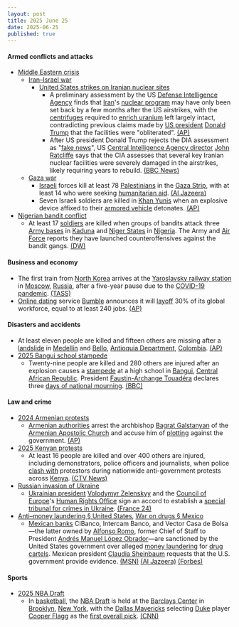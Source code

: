 ```yaml
---
layout: post
title: 2025 June 25
date: 2025-06-25
published: true
---
```



#### Armed conflicts and attacks

* [Middle Eastern crisis](https://en.wikipedia.org/wiki/Middle_Eastern_crisis_%282023-present%29 "Middle Eastern crisis (2023-present)")
  * [Iran–Israel war](https://en.wikipedia.org/wiki/Iran%E2%80%93Israel_war "Iran–Israel war")
    * [United States strikes on Iranian nuclear sites](https://en.wikipedia.org/wiki/United_States_strikes_on_Iranian_nuclear_sites "United States strikes on Iranian nuclear sites")
      * A preliminary assessment by the US [Defense Intelligence Agency](https://en.wikipedia.org/wiki/Defense_Intelligence_Agency "Defense Intelligence Agency") finds that [Iran](https://en.wikipedia.org/wiki/Iran "Iran")'s [nuclear program](https://en.wikipedia.org/wiki/Nuclear_program_of_Iran "Nuclear program of Iran") may have only been set back by a few months after the US airstrikes, with the [centrifuges](https://en.wikipedia.org/wiki/Zippe-type_centrifuge "Zippe-type centrifuge") required to [enrich uranium](https://en.wikipedia.org/wiki/Enriched_uranium "Enriched uranium") left largely intact, contradicting previous claims made by [US president](https://en.wikipedia.org/wiki/US_president "US president") [Donald Trump](https://en.wikipedia.org/wiki/Donald_Trump "Donald Trump") that the facilities were "obliterated". [(AP)](https://apnews.com/article/iran-nuclear-program-military-strikes-trump-f0fc085a2605e7da3e2f47ff9ac0e01d)
      * After US president Donald Trump rejects the DIA assessment as "[fake news](https://en.wikipedia.org/wiki/Fake_news "Fake news")", US [Central Intelligence Agency director](https://en.wikipedia.org/wiki/Director_of_the_Central_Intelligence_Agency "Director of the Central Intelligence Agency") [John Ratcliffe](https://en.wikipedia.org/wiki/John_Ratcliffe "John Ratcliffe") says that the CIA assesses that several key Iranian nuclear facilities were severely damaged in the airstrikes, likely requiring years to rebuild. [(BBC News)](https://www.bbc.com/news/articles/c5yk942y437o)
  * [Gaza war](https://en.wikipedia.org/wiki/Gaza_war "Gaza war")
    * [Israeli](https://en.wikipedia.org/wiki/Israel "Israel") forces kill at least 78 [Palestinians](https://en.wikipedia.org/wiki/Palestinians "Palestinians") in the [Gaza Strip](https://en.wikipedia.org/wiki/Gaza_Strip "Gaza Strip"), with at least 14 who were seeking [humanitarian aid](https://en.wikipedia.org/wiki/Humanitarian_aid "Humanitarian aid"). [(Al Jazeera)](https://www.aljazeera.com/news/2025/6/25/israeli-attacks-kill-at-least-51-as-trump-signals-progress-in-gaza-talks)
    * Seven Israeli soldiers are killed in [Khan Yunis](https://en.wikipedia.org/wiki/Khan_Yunis "Khan Yunis") when an explosive device affixed to their [armored vehicle](https://en.wikipedia.org/wiki/Armored_Corps_%28Israel%29 "Armored Corps (Israel)") detonates. [(AP)](https://apnews.com/article/israel-hamas-war-gaza-06-25-2025-fa3d0a63c2b78a2e95984f1122b89317)
* [Nigerian bandit conflict](https://en.wikipedia.org/wiki/Nigerian_bandit_conflict "Nigerian bandit conflict")
  * At least 17 [soldiers](https://en.wikipedia.org/wiki/Nigerian_Armed_Forces "Nigerian Armed Forces") are killed when groups of bandits attack three [Army bases](https://en.wikipedia.org/wiki/Nigerian_Army "Nigerian Army") in [Kaduna](https://en.wikipedia.org/wiki/Kaduna_State "Kaduna State") and [Niger States](https://en.wikipedia.org/wiki/Niger_State "Niger State") in [Nigeria](https://en.wikipedia.org/wiki/Nigeria "Nigeria"). The Army and [Air Force](https://en.wikipedia.org/wiki/Nigerian_Air_Force "Nigerian Air Force") reports they have launched counteroffensives against the bandit gangs. [(DW)](https://www.dw.com/en/soldiers-killed-in-bandit-attacks-on-nigerian-army-bases/a-73041094)

#### Business and economy

* The first train from [North Korea](https://en.wikipedia.org/wiki/North_Korea "North Korea") arrives at the [Yaroslavsky railway station](https://en.wikipedia.org/wiki/Moscow_Yaroslavsky_railway_station "Moscow Yaroslavsky railway station") in [Moscow](https://en.wikipedia.org/wiki/Moscow "Moscow"), [Russia](https://en.wikipedia.org/wiki/Russia "Russia"), after a five-year pause due to the [COVID-19 pandemic](https://en.wikipedia.org/wiki/COVID-19_pandemic "COVID-19 pandemic"). [(TASS)](https://tass.com/economy/1980905)
* [Online dating](https://en.wikipedia.org/wiki/Online_dating "Online dating") service [Bumble](https://en.wikipedia.org/wiki/Bumble "Bumble") announces it will [layoff](https://en.wikipedia.org/wiki/Layoff "Layoff") 30% of its global workforce, equal to at least 240 jobs. [(AP)](https://apnews.com/article/bumble-layoffs-cost-cutting-ea412ce53032239ba61d968c86018c8b)

#### Disasters and accidents

* At least eleven people are killed and fifteen others are missing after a [landslide](https://en.wikipedia.org/wiki/Landslide "Landslide") in [Medellín](https://en.wikipedia.org/wiki/Medell%C3%ADn "Medellín") and [Bello](https://en.wikipedia.org/wiki/Bello%2C_Antioquia "Bello, Antioquia"), [Antioquia Department](https://en.wikipedia.org/wiki/Antioquia_Department "Antioquia Department"), [Colombia](https://en.wikipedia.org/wiki/Colombia "Colombia"). [(AP)](https://apnews.com/article/colombia-landslide-natural-disaster-rains-weather-9bc6e51e2bc9919c7e0a4be08ac4d744)
* [2025 Bangui school stampede](https://en.wikipedia.org/wiki/2025_Bangui_school_stampede "2025 Bangui school stampede")
  * Twenty-nine people are killed and 280 others are injured after an explosion causes a [stampede](https://en.wikipedia.org/wiki/Stampede "Stampede") at a high school in [Bangui](https://en.wikipedia.org/wiki/Bangui "Bangui"), [Central African Republic](https://en.wikipedia.org/wiki/Central_African_Republic "Central African Republic"). President [Faustin-Archange Touadéra](https://en.wikipedia.org/wiki/Faustin-Archange_Touad%C3%A9ra "Faustin-Archange Touadéra") declares three [days of national mourning](https://en.wikipedia.org/wiki/National_day_of_mourning "National day of mourning"). [(BBC)](https://www.bbc.com/news/articles/crmvjrnkkjvo)

#### Law and crime

* [2024 Armenian protests](https://en.wikipedia.org/wiki/2024_Armenian_protests "2024 Armenian protests")
  * [Armenian authorities](https://en.wikipedia.org/wiki/Government_of_Armenia "Government of Armenia") arrest the archbishop [Bagrat Galstanyan](https://en.wikipedia.org/wiki/Bagrat_Galstanyan "Bagrat Galstanyan") of the [Armenian Apostolic Church](https://en.wikipedia.org/wiki/Armenian_Apostolic_Church "Armenian Apostolic Church") and accuse him of [plotting](https://en.wikipedia.org/wiki/Putsch "Putsch") against the government. [(AP)](https://apnews.com/article/armenia-archbishop-arrest-pashinyan-azerbaijan-7347c25c5df06e868e3f8c630864ff79)
* [2025 Kenyan protests](https://en.wikipedia.org/wiki/2025_Kenyan_protests "2025 Kenyan protests")
  * At least 16 people are killed and over 400 others are injured, including demonstrators, police officers and journalists, when police [clash with](https://en.wikipedia.org/wiki/Mass_shooting "Mass shooting") protestors during nationwide anti-government protests across [Kenya](https://en.wikipedia.org/wiki/Kenya "Kenya"). [(CTV News)](https://www.ctvnews.ca/world/article/eight-deaths-reported-over-400-injured-in-kenya-protests/)
* [Russian invasion of Ukraine](https://en.wikipedia.org/wiki/Russian_invasion_of_Ukraine "Russian invasion of Ukraine")
  * [Ukrainian president](https://en.wikipedia.org/wiki/President_of_Ukraine "President of Ukraine") [Volodymyr Zelenskyy](https://en.wikipedia.org/wiki/Volodymyr_Zelenskyy "Volodymyr Zelenskyy") and the [Council of Europe](https://en.wikipedia.org/wiki/Council_of_Europe "Council of Europe")'s [Human Rights Office](https://en.wikipedia.org/wiki/European_Commission_of_Human_Rights "European Commission of Human Rights") sign an accord to establish a [special tribunal for crimes in Ukraine](https://en.wikipedia.org/wiki/Special_Tribunal_for_the_Crime_of_Aggression_against_Ukraine "Special Tribunal for the Crime of Aggression against Ukraine"). [(France 24)](https://www.france24.com/en/europe/20250625-zelensky-council-of-europe-rights-body-sign-accord-ukraine-war-tribunal-russia)
* [Anti–money laundering § United States](https://en.wikipedia.org/wiki/Anti%E2%80%93money_laundering#United_States "Anti–money laundering"), [War on drugs § Mexico](https://en.wikipedia.org/wiki/War_on_drugs#Mexico "War on drugs")
  * [Mexican banks](https://en.wikipedia.org/wiki/List_of_banks_in_Mexico "List of banks in Mexico") CIBanco, Intercam Banco, and Vector Casa de Bolsa—the latter owned by [Alfonso Romo](https://en.wikipedia.org/wiki/Alfonso_Romo "Alfonso Romo"), former Chief of Staff to President [Andrés Manuel López Obrador](https://en.wikipedia.org/wiki/Andr%C3%A9s_Manuel_L%C3%B3pez_Obrador "Andrés Manuel López Obrador")—are sanctioned by the United States government over alleged [money laundering](https://en.wikipedia.org/wiki/Money_laundering "Money laundering") for [drug cartels](https://en.wikipedia.org/wiki/Mexican_drug_cartels "Mexican drug cartels"). Mexican president [Claudia Sheinbaum](https://en.wikipedia.org/wiki/Claudia_Sheinbaum "Claudia Sheinbaum") requests that the U.S. government provide evidence. [(MSN)](https://www.msn.com/en-us/money/companies/us-treasury-sanctions-three-mexican-financial-institutions-over-money-laundering-ties/ar-AA1HqEp5) [(Al Jazeera)](https://www.aljazeera.com/news/2025/6/25/us-sanctions-mexican-banks-alleging-connections-to-cartel-money-laundering) [(Forbes)](https://forbes.com.mx/sheinbaum-exige-a-eu-que-presente-pruebas-tras-acusaciones-a-ci-banco-intercam-y-vector/)

#### Sports

* [2025 NBA Draft](https://en.wikipedia.org/wiki/2025_NBA_Draft "2025 NBA Draft")
  * In [basketball](https://en.wikipedia.org/wiki/Basketball "Basketball"), the [NBA Draft](https://en.wikipedia.org/wiki/NBA_draft "NBA draft") is held at the [Barclays Center](https://en.wikipedia.org/wiki/Barclays_Center "Barclays Center") in [Brooklyn](https://en.wikipedia.org/wiki/Brooklyn%2C_New_York "Brooklyn, New York"), [New York](https://en.wikipedia.org/wiki/New_York_%28state%29 "New York (state)"), with the [Dallas Mavericks](https://en.wikipedia.org/wiki/Dallas_Mavericks "Dallas Mavericks") selecting [Duke](https://en.wikipedia.org/wiki/Duke_Blue_Devils_men%27s_basketball "Duke Blue Devils men's basketball") player [Cooper Flagg](https://en.wikipedia.org/wiki/Cooper_Flagg "Cooper Flagg") as the [first overall pick](https://en.wikipedia.org/wiki/List_of_first_overall_NBA_draft_picks "List of first overall NBA draft picks"). [(CNN)](https://www.cnn.com/2025/06/25/sport/cooper-flagg-dallas-mavericks-no-1-overall-nba-draft-spt)
